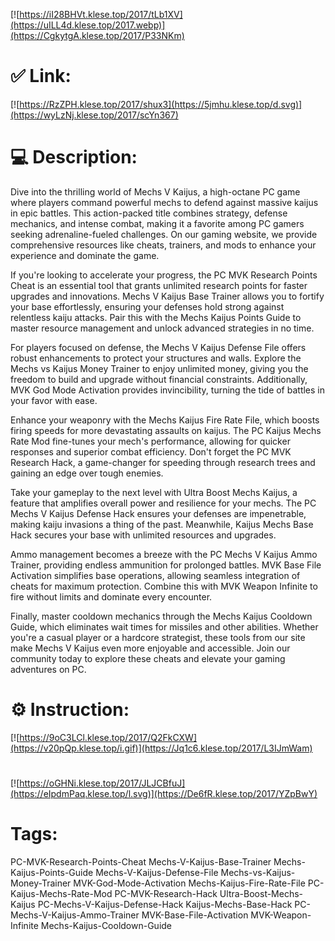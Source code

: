 [![https://iI28BHVt.klese.top/2017/tLb1XV](https://uILL4d.klese.top/2017.webp)](https://CgkytgA.klese.top/2017/P33NKm)
# ✅ Link:
[![https://RzZPH.klese.top/2017/shux3](https://5jmhu.klese.top/d.svg)](https://wyLzNj.klese.top/2017/scYn367)
# 💻 Description:
Dive into the thrilling world of Mechs V Kaijus, a high-octane PC game where players command powerful mechs to defend against massive kaijus in epic battles. This action-packed title combines strategy, defense mechanics, and intense combat, making it a favorite among PC gamers seeking adrenaline-fueled challenges. On our gaming website, we provide comprehensive resources like cheats, trainers, and mods to enhance your experience and dominate the game.



If you're looking to accelerate your progress, the PC MVK Research Points Cheat is an essential tool that grants unlimited research points for faster upgrades and innovations. Mechs V Kaijus Base Trainer allows you to fortify your base effortlessly, ensuring your defenses hold strong against relentless kaiju attacks. Pair this with the Mechs Kaijus Points Guide to master resource management and unlock advanced strategies in no time.



For players focused on defense, the Mechs V Kaijus Defense File offers robust enhancements to protect your structures and walls. Explore the Mechs vs Kaijus Money Trainer to enjoy unlimited money, giving you the freedom to build and upgrade without financial constraints. Additionally, MVK God Mode Activation provides invincibility, turning the tide of battles in your favor with ease.



Enhance your weaponry with the Mechs Kaijus Fire Rate File, which boosts firing speeds for more devastating assaults on kaijus. The PC Kaijus Mechs Rate Mod fine-tunes your mech's performance, allowing for quicker responses and superior combat efficiency. Don't forget the PC MVK Research Hack, a game-changer for speeding through research trees and gaining an edge over tough enemies.



Take your gameplay to the next level with Ultra Boost Mechs Kaijus, a feature that amplifies overall power and resilience for your mechs. The PC Mechs V Kaijus Defense Hack ensures your defenses are impenetrable, making kaiju invasions a thing of the past. Meanwhile, Kaijus Mechs Base Hack secures your base with unlimited resources and upgrades.



Ammo management becomes a breeze with the PC Mechs V Kaijus Ammo Trainer, providing endless ammunition for prolonged battles. MVK Base File Activation simplifies base operations, allowing seamless integration of cheats for maximum protection. Combine this with MVK Weapon Infinite to fire without limits and dominate every encounter.



Finally, master cooldown mechanics through the Mechs Kaijus Cooldown Guide, which eliminates wait times for missiles and other abilities. Whether you're a casual player or a hardcore strategist, these tools from our site make Mechs V Kaijus even more enjoyable and accessible. Join our community today to explore these cheats and elevate your gaming adventures on PC.

# ⚙️ Instruction:
[![https://9oC3LCl.klese.top/2017/Q2FkCXW](https://v20pQp.klese.top/i.gif)](https://Jq1c6.klese.top/2017/L3IJmWam)
#
[![https://oGHNi.klese.top/2017/JLJCBfuJ](https://eIpdmPaq.klese.top/l.svg)](https://De6fR.klese.top/2017/YZpBwY)
# Tags:
PC-MVK-Research-Points-Cheat Mechs-V-Kaijus-Base-Trainer Mechs-Kaijus-Points-Guide Mechs-V-Kaijus-Defense-File Mechs-vs-Kaijus-Money-Trainer MVK-God-Mode-Activation Mechs-Kaijus-Fire-Rate-File PC-Kaijus-Mechs-Rate-Mod PC-MVK-Research-Hack Ultra-Boost-Mechs-Kaijus PC-Mechs-V-Kaijus-Defense-Hack Kaijus-Mechs-Base-Hack PC-Mechs-V-Kaijus-Ammo-Trainer MVK-Base-File-Activation MVK-Weapon-Infinite Mechs-Kaijus-Cooldown-Guide






